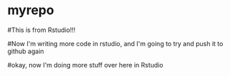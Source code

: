 # myrepo

#This is from Rstudio!!!


#Now I'm writing more code in rstudio, and I'm going to try and push it to github again


#okay, now I'm doing more stuff over here in Rstudio 